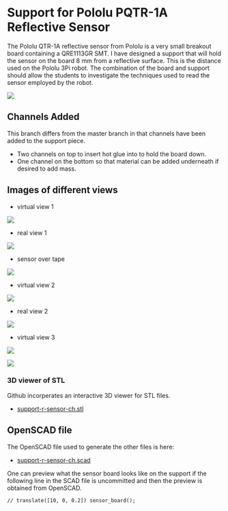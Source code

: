 # Support for Pololu PQTR-1A  Reflective Sensor

The Pololu QTR-1A reflective sensor from Pololu is a very small breakout board containing a QRE1113GR SMT. I have designed a 
support that will hold the sensor on the board 8 mm from a reflective surface. This is the distance used on the 
Pololu 3Pi robot. The combination of the board and support should allow the students to investigate the techniques used 
to read the sensor employed by the robot.

![](sensor-height.png)

## Channels Added

This branch differs from the master branch in that channels have been added to the support piece. 

* Two channels on top to insert hot glue into to hold the board down.
* One channel on the bottom so that material can be added underneath if desired to add mass.

## Images of different views

* virtual view 1

![](view1.png)

* real view 1

![](view1real.png)

* sensor over tape

![](sensor-over-tape.png)

* virtual view 2

![](view2.png)

* real view 2

![](view2real.png)

* virtual view 3

![](view3.png)

![](view4render.png)

### 3D viewer of STL

Github incorperates an interactive 3D viewer for STL files.

* [support-r-sensor-ch.stl](support-r-sensor-ch.stl)

## OpenSCAD file

The OpenSCAD file used to generate the other files is here:

* [support-r-sensor-ch.scad](support-r-sensor-ch.scad)

One can preview what the sensor board looks like on the support if the following line in the SCAD file is uncommitted
and then the preview is obtained from OpenSCAD.

~~~~scad
// translate([10, 0, 0.2]) sensor_board();
~~~~

